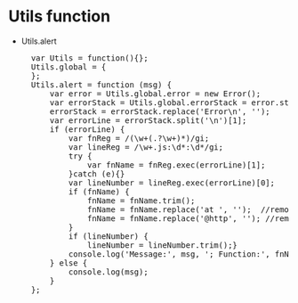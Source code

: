 # Utils function

* Utils.alert
 
    <pre>
	var Utils = function(){};
	Utils.global = {
	};
	Utils.alert = function (msg) {
	    var error = Utils.global.error = new Error();
	    var errorStack = Utils.global.errorStack = error.stack;
	    errorStack = errorStack.replace('Error\n', '');
	    var errorLine = errorStack.split('\n')[1];
	    if (errorLine) {
	        var fnReg = /(\w+(.?\w+)*)/gi;
	        var lineReg = /\w+.js:\d*:\d*/gi;
	        try {
	            var fnName = fnReg.exec(errorLine)[1];
	        }catch (e){}
	        var lineNumber = lineReg.exec(errorLine)[0];
	        if (fnName) {
	            fnName = fnName.trim();
	            fnName = fnName.replace('at ', '');  //remove 'at ' in webkit
	            fnName = fnName.replace('@http', ''); //remove @http in firefox
	        }
	        if (lineNumber) {
	            lineNumber = lineNumber.trim();}
	        console.log('Message:', msg, '; Function:', fnName, '; Position:', lineNumber);
	    } else {
	        console.log(msg);
	    }
	};</pre>